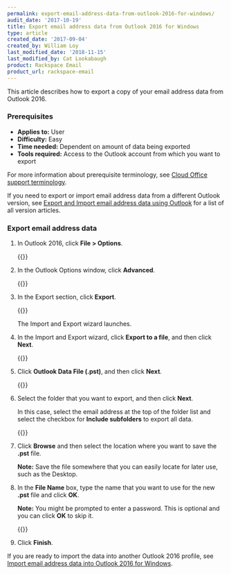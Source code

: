 ```yaml
---
permalink: export-email-address-data-from-outlook-2016-for-windows/
audit_date: '2017-10-19'
title: Export email address data from Outlook 2016 for Windows
type: article
created_date: '2017-09-04'
created_by: William Loy
last_modified_date: '2018-11-15'
last_modified_by: Cat Lookabaugh
product: Rackspace Email
product_url: rackspace-email
---
```


This article describes how to export a copy of your email address data from Outlook 2016.

### Prerequisites

- **Applies to:** User
- **Difficulty:** Easy
- **Time needed:** Dependent on amount of data being exported
- **Tools required:**  Access to the Outlook account from which you want to export

For more information about prerequisite terminology, see [Cloud Office support terminology](/support/how-to/cloud-office-support-terminology/).

If you need to export or import email address data from a different Outlook version, see [Export and Import email address data using Outlook](/support/how-to/export-and-import-email-address-data-using-outlook) for a list of all version articles.


### Export email address data

1. In Outlook 2016, click **File > Options**.

   {{<image src="options2016.png" alt="" title="">}}

2. In the Outlook Options window, click **Advanced**.

   {{<image src="advanced2016.png" alt="" title="">}}

3. In the Export section, click **Export**.

   {{<image src="export2016.png" alt="" title="">}}

   The Import and Export wizard launches.

4. In the Import and Export wizard, click **Export to a file**, and then click **Next**.

   {{<image src="export_to_file2016.png" alt="" title="">}}

5. Click **Outlook Data File (.pst)**, and then click **Next**.

   {{<image src="outlook_data_file2016.png" alt="" title="">}}

6. Select the folder that you want to export, and then click **Next**.

   In this case, select the email address at the top of the folder list and select the checkbox for **Include subfolders** to export all data.  

   {{<image src="export_folder_list2016.png" alt="" title="">}}

7. Click **Browse** and then select the location where you want to save the **.pst** file.

   **Note:** Save the file somewhere that you can easily locate for later use, such as the Desktop.

8. In the **File Name** box, type the name that you want to use for the new **.pst** file and click **OK**.

   **Note:** You might be prompted to enter a password. This is optional and you can click **OK** to skip it.

   {{<image src="browse_finish2016.png" alt="" title="">}}

9. Click **Finish**.


If you are ready to import the data into another Outlook 2016 profile, see [Import email address data into Outlook 2016 for Windows](/support/how-to/import-email-address-data-into-outlook-2016-for-windows).
